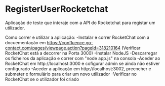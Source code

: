 # RegisterUserRocketchat
Aplicação de teste que interaje com a API do Rocketchat para registar um utilizador.

Como correr e utilizar a aplicação: -Instalar e correr RocketChat com a docuementação em https://confluence.go-contact.com/pages/viewpage.action?pageId=318210164 (Verificar RocketChat está a decorrer na Porta 3000) -Instalar NodeJS -Descarregar os ficheiros da aplicação e correr com "node app.js" na consola -Aceder ao RocketChat em http://localhost:3000 e cofigurar admin se ainda não estiver configurado -Aceder a aplicação em http://localhost:3002, preencher e submeter o formulário para criar um novo utilizador -Verificar no RocketChat se o utilizador foi criado
